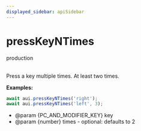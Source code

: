 ```yaml
---
displayed_sidebar: apiSidebar
---
```

# pressKeyNTimes
<span class="theme-doc-version-badge badge badge--secondary">production</span><br/><br/>

Press a key multiple times. At least two times.

**Examples:** 
```typescript
await aui.pressKeyNTimes('right');
await aui.pressKeyNTimes('left', 3);
```

   * @param \{PC_AND_MODIFIER_KEY} key
   * @param \{number} times - optional: defaults to 2
